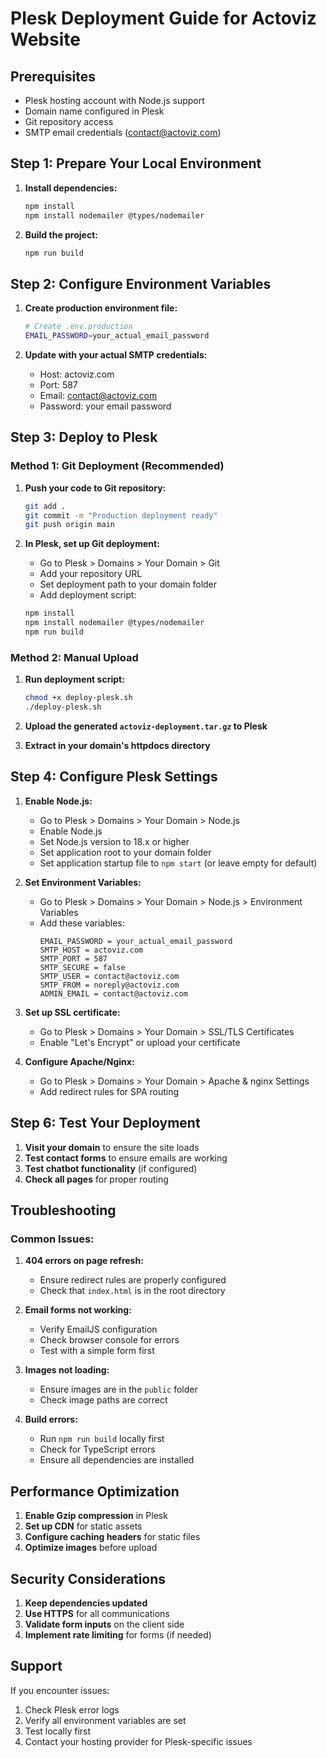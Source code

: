 # Plesk Deployment Guide for Actoviz Website

## Prerequisites
- Plesk hosting account with Node.js support
- Domain name configured in Plesk
- Git repository access
- SMTP email credentials (contact@actoviz.com)

## Step 1: Prepare Your Local Environment

1. **Install dependencies:**
   ```bash
   npm install
   npm install nodemailer @types/nodemailer
   ```

2. **Build the project:**
   ```bash
   npm run build
   ```

## Step 2: Configure Environment Variables

1. **Create production environment file:**
   ```bash
   # Create .env.production
   EMAIL_PASSWORD=your_actual_email_password
   ```

2. **Update with your actual SMTP credentials:**
   - Host: actoviz.com
   - Port: 587
   - Email: contact@actoviz.com
   - Password: your email password

## Step 3: Deploy to Plesk

### Method 1: Git Deployment (Recommended)
1. **Push your code to Git repository:**
   ```bash
   git add .
   git commit -m "Production deployment ready"
   git push origin main
   ```

2. **In Plesk, set up Git deployment:**
   - Go to Plesk > Domains > Your Domain > Git
   - Add your repository URL
   - Set deployment path to your domain folder
   - Add deployment script:
   ```bash
   npm install
   npm install nodemailer @types/nodemailer
   npm run build
   ```

### Method 2: Manual Upload
1. **Run deployment script:**
   ```bash
   chmod +x deploy-plesk.sh
   ./deploy-plesk.sh
   ```

2. **Upload the generated `actoviz-deployment.tar.gz` to Plesk**

3. **Extract in your domain's httpdocs directory**

## Step 4: Configure Plesk Settings

1. **Enable Node.js:**
   - Go to Plesk > Domains > Your Domain > Node.js
   - Enable Node.js
   - Set Node.js version to 18.x or higher
   - Set application root to your domain folder
   - Set application startup file to `npm start` (or leave empty for default)

2. **Set Environment Variables:**
   - Go to Plesk > Domains > Your Domain > Node.js > Environment Variables
   - Add these variables:
     ```
     EMAIL_PASSWORD = your_actual_email_password
     SMTP_HOST = actoviz.com
     SMTP_PORT = 587
     SMTP_SECURE = false
     SMTP_USER = contact@actoviz.com
     SMTP_FROM = noreply@actoviz.com
     ADMIN_EMAIL = contact@actoviz.com
     ```

3. **Set up SSL certificate:**
   - Go to Plesk > Domains > Your Domain > SSL/TLS Certificates
   - Enable "Let's Encrypt" or upload your certificate

4. **Configure Apache/Nginx:**
   - Go to Plesk > Domains > Your Domain > Apache & nginx Settings
   - Add redirect rules for SPA routing

## Step 6: Test Your Deployment

1. **Visit your domain** to ensure the site loads
2. **Test contact forms** to ensure emails are working
3. **Test chatbot functionality** (if configured)
4. **Check all pages** for proper routing

## Troubleshooting

### Common Issues:

1. **404 errors on page refresh:**
   - Ensure redirect rules are properly configured
   - Check that `index.html` is in the root directory

2. **Email forms not working:**
   - Verify EmailJS configuration
   - Check browser console for errors
   - Test with a simple form first

3. **Images not loading:**
   - Ensure images are in the `public` folder
   - Check image paths are correct

4. **Build errors:**
   - Run `npm run build` locally first
   - Check for TypeScript errors
   - Ensure all dependencies are installed

## Performance Optimization

1. **Enable Gzip compression** in Plesk
2. **Set up CDN** for static assets
3. **Configure caching headers** for static files
4. **Optimize images** before upload

## Security Considerations

1. **Keep dependencies updated**
2. **Use HTTPS** for all communications
3. **Validate form inputs** on the client side
4. **Implement rate limiting** for forms (if needed)

## Support

If you encounter issues:
1. Check Plesk error logs
2. Verify all environment variables are set
3. Test locally first
4. Contact your hosting provider for Plesk-specific issues
